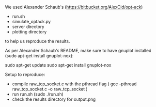 We used Alexander Schaub's (https://bitbucket.org/AlexCid/opt-ack)
- run.sh 
- simulate_optack.py
- server directory
- plotting directory 

to help us reproduce the results.

As per Alexander Schaub's README, make sure to have gnuplot installed (sudo apt-get install gnuplot-nox):

sudo apt-get update
sudo apt-get install gnuplot-nox

Setup to reproduce:
- compile raw_tcp_socket.c with the pthread flag ( gcc -pthread raw_tcp_socket.c -o raw_tcp_socket )
- run run.sh (sudo ./run.sh)
- check the results directory for output.png
